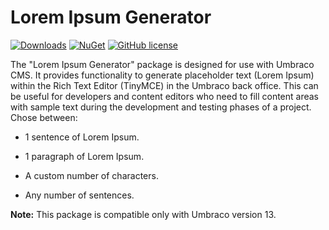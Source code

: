 # Lorem Ipsum Generator 

[![Downloads](https://img.shields.io/nuget/dt/Umbraco.Community.LoremIpsumGenerator?color=cc9900)](https://www.nuget.org/packages/Umbraco.Community.LoremIpsumGenerator/)
[![NuGet](https://img.shields.io/nuget/vpre/Umbraco.Community.LoremIpsumGenerator?color=0273B3)](https://www.nuget.org/packages/Umbraco.Community.LoremIpsumGenerator)
[![GitHub license](https://img.shields.io/github/license/georgebid/umbraco-lorem-ipsum-generator?color=8AB803)](https://github.com/georgebid/umbraco-lorem-ipsum-generator/blob/main/LICENSE)

The "Lorem Ipsum Generator" package is designed for use with Umbraco CMS. It provides functionality to generate placeholder text (Lorem Ipsum) within the Rich Text Editor (TinyMCE) in the Umbraco back office. This can be useful for developers and content editors who need to fill content areas with sample text during the development and testing phases of a project.
Chose between:
- 1 sentence of Lorem Ipsum.
  
- 1 paragraph of Lorem Ipsum.
  
- A custom number of characters.
  
- Any number of sentences.

**Note:** This package is compatible only with Umbraco version 13.
